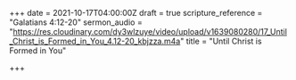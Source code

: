 +++
date = 2021-10-17T04:00:00Z
draft = true
scripture_reference = "Galatians 4:12-20"
sermon_audio = "https://res.cloudinary.com/dy3wlzuye/video/upload/v1639080280/17_Until_Christ_is_Formed_in_You_4.12-20_kbjzza.m4a"
title = "Until Christ is Formed in You"

+++

